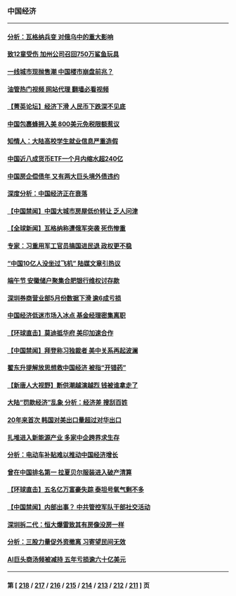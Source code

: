 ### 中国经济
---
#### [分析：瓦格纳兵变 对俄乌中的重大影响](../../pages/ncid283/n14022346.md?06252045) 
#### [致12童受伤 加州公司召回750万鲨鱼玩具](../../pages/ncid283/n14022320.md?06252045) 
#### [一线城市现抛售潮 中国楼市崩盘前兆？](../../pages/ncid283/n14022165.md?06252045) 
#### [油管热门视频 网站代理 翻墙必看视频](http://138.2.39.72:81/youtube.html?epic-marker?06252045)
#### [【菁英论坛】经济下滑 人民币下跌深不见底](../../pages/ncid283/n14022210.md?06252045) 
#### [中国包裹蜂拥入美 800美元免税限额惹议](../../pages/ncid283/n14022207.md?06252045) 
#### [知情人：大陆高校学生就业信息严重造假](../../pages/ncid283/n14022188.md?06252045) 
#### [中国近八成货币ETF一个月内缩水超240亿](../../pages/ncid283/n14022208.md?06252045) 
#### [中国房企偿债年 又有两大巨头境外债违约](../../pages/ncid283/n14022204.md?06252045) 
#### [深度分析：中国经济正在衰落](../../pages/ncid283/n14022086.md?06252045) 
#### [【中国禁闻】中国大城市房屋低价转让 乏人问津](../../pages/ncid283/n14021721.md?06252045) 
#### [【全球新闻】瓦格纳称遭俄军突袭 死伤惨重](../../pages/ncid283/n14021950.md?06252045) 
#### [专家：习重用军工官员搞国进民退 政权更不稳](../../pages/ncid283/n14021841.md?06252045) 
#### [“中国10亿人没坐过飞机” 陆媒文章引热议](../../pages/ncid283/n14021755.md?06252045) 
#### [端午节 安徽储户聚集合肥银行维权讨存款](../../pages/ncid283/n14021481.md?06252045) 
#### [深圳券商营业部5月份数据下滑 逾6成亏损](../../pages/ncid283/n14021442.md?06252045) 
#### [中国经济低迷市场入冰点 基金经理密集离职](../../pages/ncid283/n14021435.md?06252045) 
#### [【环球直击】莫迪抵华府 美印加速合作](../../pages/ncid283/n14021122.md?06252045) 
#### [【中国禁闻】拜登称习独裁者 美中关系再起波澜](../../pages/ncid283/n14021115.md?06252045) 
#### [翟东升提解放思想救中国经济 被指“开错药”](../../pages/ncid283/n14021213.md?06252045) 
#### [【新唐人大视野】断供潮越演越烈 钱被谁拿走了](../../pages/ncid283/n14021057.md?06252045) 
#### [大陆“罚款经济”乱象 分析：经济差 搜刮百姓](../../pages/ncid283/n14021061.md?06252045) 
#### [20年来首次 韩国对美出口量超过对华出口](../../pages/ncid283/n14020999.md?06252045) 
#### [扎堆进入新能源产业 多家中企跨界求生存](../../pages/ncid283/n14020897.md?06252045) 
#### [分析：电动车补贴难以推动中国经济增长](../../pages/ncid283/n14020863.md?06252045) 
#### [曾在中国排名第一 拉夏贝尔服装进入破产清算](../../pages/ncid283/n14020914.md?06252045) 
#### [【环球直击】五名亿万富豪失踪 泰坦号氧气剩不多](../../pages/ncid283/n14020634.md?06252045) 
#### [【中国禁闻】内部出事？ 中共管控军队干部社交活动](../../pages/ncid283/n14020630.md?06252045) 
#### [深圳拆二代：恒大爆雷致其有房像没房一样](../../pages/ncid283/n14020847.md?06252045) 
#### [分析：三股力量促外资撤离 习寄望民间无效](../../pages/ncid283/n14020052.md?06252045) 
#### [AI巨头商汤频被减持 五年亏损逾六十亿美元](../../pages/ncid283/n14020747.md?06252045) 

---
#### 第 [ [218](./218.md?06252045) / [217](./217.md?06252045) / [216](./216.md?06252045) / [215](./215.md?06252045) / [214](./214.md?06252045) / [213](./213.md?06252045) / [212](./212.md?06252045) / [211](./211.md?06252045) ] 页
